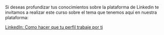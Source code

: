 Si deseas profundizar tus conocimientos sobre la plataforma de Linkedin te invitamos a realizar este curso sobre el tema que tenemos aquí en nuestra plataforma:

[LinkedIn: Como hacer que tu perfil trabaje por ti](https://app.aluracursos.com/course/linkedin-hacer-perfil-trabaje-por-ti)